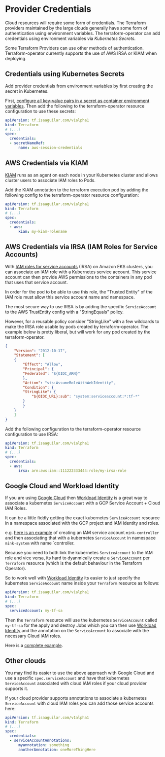 # Provider Credentials

Cloud resources will require some form of credentials. The Terraform providers maintained by the large clouds generally have some form of authentication using environment variables. The terraform-operator can add credentials using environment variables via _Kubernetes Secrets_. 

Some Terraform Providers can use other methods of authentication. Terraform-operator currently supports the use of AWS IRSA or KIAM when deploying.

## Credentials using Kubernetes Secrets

Add provider credentials from environment variables by first creating the secret in Kubernetes. 

First, [configure all key-value pairs in a secret as container environment variables](https://kubernetes.io/docs/tasks/inject-data-application/distribute-credentials-secure/#configure-all-key-value-pairs-in-a-secret-as-container-environment-variables). Then add the following to the terraform-operator resource configuration to use these secrets:  


```yaml
apiVersion: tf.isaaguilar.com/v1alpha1
kind: Terraform
# (...)
spec:
  credentials: 
  - secretNameRef:
      name: aws-session-credentials
```


## AWS Credentials via KIAM

[KIAM](https://github.com/uswitch/kiam) runs as an agent on each node in your Kubernetes cluster and allows cluster users to associate IAM roles to Pods. 

Add the KIAM annotation to the terraform execution pod by adding the following config to the terraform-operator resource configuration:

```yaml
apiVersion: tf.isaaguilar.com/v1alpha1
kind: Terraform
# (...)
spec:
  credentials: 
  - aws:
      kiam: my-kiam-rolename
``` 

## AWS Credentials via IRSA (IAM Roles for Service Accounts)

With [IAM roles for service accounts](https://docs.aws.amazon.com/eks/latest/userguide/iam-roles-for-service-accounts.html) (IRSA) on Amazon EKS clusters, you can associate an IAM role with a Kubernetes service account. This service account can then provide AWS permissions to the containers in any pod that uses that service account. 

In order for the pod to be able to use this role, the "Trusted Entity" of the IAM role must allow this service account name and namespace.
	
The most secure way to use IRSA is by adding the specific `ServiceAccount` to the AWS TrustEntity config  with a "StringEquals" policy.
	
However, for a reusable policy consider "StringLike" with a few wildcards to make the IRSA role usable by pods created by terraform-operator. The example below is pretty liberal, but will work for any pod created by the terraform-operator.

```json
{
    "Version": "2012-10-17",
    "Statement": [
    {
        "Effect": "Allow",
        "Principal": {
        "Federated": "${OIDC_ARN}"
        },
        "Action": "sts:AssumeRoleWithWebIdentity",
        "Condition": {
        "StringLike": {
            "${OIDC_URL}:sub": "system:serviceaccount:*:tf-*"
        }
        }
    }
    ]
}
```

Add the following configuration to the terraform-operator resource configuration to use IRSA:

```yaml
apiVersion: tf.isaaguilar.com/v1alpha1
kind: Terraform
# (...)
spec:
  credentials: 
  - aws:
      irsa: arn:aws:iam::111222333444:role/my-irsa-role
```

## Google Cloud and Workload Identity
       
If you are using [Google Cloud]() then [Workload Identity](https://cloud.google.com/kubernetes-engine/docs/how-to/workload-identity) is a great way to associate a kubernetes `ServiceAccount` with a GCP Service Account + Cloud IAM Roles. 

It can be a little fiddly getting the exact kubernetes `ServiceAccount` resource in a namespace associated with the GCP project and IAM identity and roles.

e.g. [here is an example](https://github.com/mattmoor/mink/blob/master/WORKLOAD-IDENTITY.md#gke-workload-identity) of creating an IAM service account `mink-controller` and then associating that with a kubernetes `ServiceAccount` in namespace `mink-system` with name `controller.

Because you need to both link the kubernetes `ServiceAccount` to the IAM role and vice versa, its hard to dyanmically create a `ServiceAccount` per `Terraform` resource (which is the default behaviour in the Terraform Operator).


So to work well with [Workload Identity](https://cloud.google.com/kubernetes-engine/docs/how-to/workload-identity) its easier to just specify the kubernetes `ServiceAccount` name inside your `Terraform` resource as follows:

```yaml
apiVersion: tf.isaaguilar.com/v1alpha1
kind: Terraform
# (...)
spec:
  serviceAccount: my-tf-sa 
```

Then the `Terraform` resource will use the kubernetes `ServiceAccount` called `my-tf-sa` for the apply and destroy Jobs which you can then use [Workload Identity](https://cloud.google.com/kubernetes-engine/docs/how-to/workload-identity) and the annotation on the `ServiceAccount` to associate with the necessary Cloud IAM roles.

Here is a [complete example](../examples/complete-examples/gcp-simple-template.yaml).

## Other clouds

You may find its easier to use the above approach with Google Cloud and use a specific `spec.serviceAccount` and have that kubernetes `ServiceAccount` associated with cloud IAM roles if your cloud provider supports it.

If your cloud provider supports annotations to associate a kubernetes `ServiceAccount` with cloud IAM roles you can add those service accounts here:


```yaml
apiVersion: tf.isaaguilar.com/v1alpha1
kind: Terraform
# (...)
spec:
  credentials: 
  - serviceAccountAnnotations:
      myannotation: something
      anotherAnnotation: oneMoreThingHere
```



